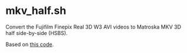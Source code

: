 # mkv_half.sh

 Convert the Fujifilm Finepix Real 3D W3 AVI videos to Matroska MKV 3D half side-by-side (HSBS).

 Based on [this code](http://kecsapblog.blogspot.com/2015/05/conversion-script-for-fujifilm-finepix.html).
